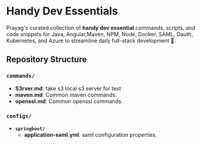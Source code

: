 # Handy Dev Essentials

Prayag's curated collection of **handy dev essential** commands, scripts, and code snippets for Java, Angular,Maven, NPM, Node, Docker, SAML, Oauth, Kubernetes, and Azure to streamline daily full-stack development 🚀.

## Repository Structure

### `commands/`

- **S3rver.md**: fake s3 local s3 server for test
- **maven.md**: Common maven commands.
- **openssl.md**: Common openssl commands.

### `configs/`
- **`springboot/`**
  - **application-saml.yml**: saml configuration properties.

